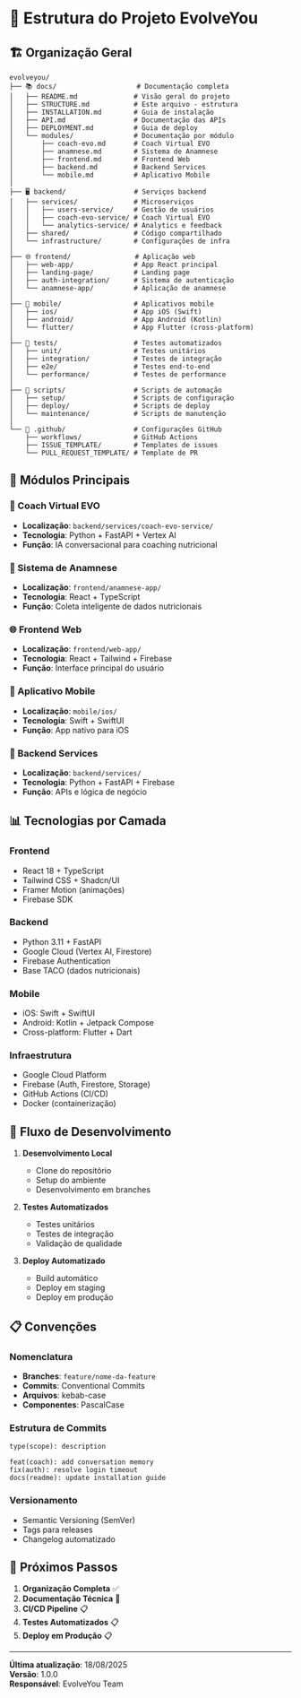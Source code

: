 # 📁 Estrutura do Projeto EvolveYou

## 🏗️ Organização Geral

```
evolveyou/
├── 📚 docs/                    # Documentação completa
│   ├── README.md              # Visão geral do projeto
│   ├── STRUCTURE.md           # Este arquivo - estrutura
│   ├── INSTALLATION.md        # Guia de instalação
│   ├── API.md                 # Documentação das APIs
│   ├── DEPLOYMENT.md          # Guia de deploy
│   └── modules/               # Documentação por módulo
│       ├── coach-evo.md       # Coach Virtual EVO
│       ├── anamnese.md        # Sistema de Anamnese
│       ├── frontend.md        # Frontend Web
│       ├── backend.md         # Backend Services
│       └── mobile.md          # Aplicativo Mobile
│
├── 🖥️ backend/                 # Serviços backend
│   ├── services/              # Microserviços
│   │   ├── users-service/     # Gestão de usuários
│   │   ├── coach-evo-service/ # Coach Virtual EVO
│   │   └── analytics-service/ # Analytics e feedback
│   ├── shared/                # Código compartilhado
│   └── infrastructure/        # Configurações de infra
│
├── 🌐 frontend/                # Aplicação web
│   ├── web-app/               # App React principal
│   ├── landing-page/          # Landing page
│   ├── auth-integration/      # Sistema de autenticação
│   └── anamnese-app/          # Aplicação de anamnese
│
├── 📱 mobile/                  # Aplicativos mobile
│   ├── ios/                   # App iOS (Swift)
│   ├── android/               # App Android (Kotlin)
│   └── flutter/               # App Flutter (cross-platform)
│
├── 🧪 tests/                   # Testes automatizados
│   ├── unit/                  # Testes unitários
│   ├── integration/           # Testes de integração
│   ├── e2e/                   # Testes end-to-end
│   └── performance/           # Testes de performance
│
├── 🔧 scripts/                 # Scripts de automação
│   ├── setup/                 # Scripts de configuração
│   ├── deploy/                # Scripts de deploy
│   └── maintenance/           # Scripts de manutenção
│
└── 🚀 .github/                 # Configurações GitHub
    ├── workflows/             # GitHub Actions
    ├── ISSUE_TEMPLATE/        # Templates de issues
    └── PULL_REQUEST_TEMPLATE/ # Template de PR
```

## 🎯 Módulos Principais

### 🤖 Coach Virtual EVO
- **Localização**: `backend/services/coach-evo-service/`
- **Tecnologia**: Python + FastAPI + Vertex AI
- **Função**: IA conversacional para coaching nutricional

### 🧠 Sistema de Anamnese
- **Localização**: `frontend/anamnese-app/`
- **Tecnologia**: React + TypeScript
- **Função**: Coleta inteligente de dados nutricionais

### 🌐 Frontend Web
- **Localização**: `frontend/web-app/`
- **Tecnologia**: React + Tailwind + Firebase
- **Função**: Interface principal do usuário

### 📱 Aplicativo Mobile
- **Localização**: `mobile/ios/`
- **Tecnologia**: Swift + SwiftUI
- **Função**: App nativo para iOS

### 🔧 Backend Services
- **Localização**: `backend/services/`
- **Tecnologia**: Python + FastAPI + Firebase
- **Função**: APIs e lógica de negócio

## 📊 Tecnologias por Camada

### **Frontend**
- React 18 + TypeScript
- Tailwind CSS + Shadcn/UI
- Framer Motion (animações)
- Firebase SDK

### **Backend**
- Python 3.11 + FastAPI
- Google Cloud (Vertex AI, Firestore)
- Firebase Authentication
- Base TACO (dados nutricionais)

### **Mobile**
- iOS: Swift + SwiftUI
- Android: Kotlin + Jetpack Compose
- Cross-platform: Flutter + Dart

### **Infraestrutura**
- Google Cloud Platform
- Firebase (Auth, Firestore, Storage)
- GitHub Actions (CI/CD)
- Docker (containerização)

## 🔄 Fluxo de Desenvolvimento

1. **Desenvolvimento Local**
   - Clone do repositório
   - Setup do ambiente
   - Desenvolvimento em branches

2. **Testes Automatizados**
   - Testes unitários
   - Testes de integração
   - Validação de qualidade

3. **Deploy Automatizado**
   - Build automático
   - Deploy em staging
   - Deploy em produção

## 📋 Convenções

### **Nomenclatura**
- **Branches**: `feature/nome-da-feature`
- **Commits**: Conventional Commits
- **Arquivos**: kebab-case
- **Componentes**: PascalCase

### **Estrutura de Commits**
```
type(scope): description

feat(coach): add conversation memory
fix(auth): resolve login timeout
docs(readme): update installation guide
```

### **Versionamento**
- Semantic Versioning (SemVer)
- Tags para releases
- Changelog automatizado

## 🚀 Próximos Passos

1. **Organização Completa** ✅
2. **Documentação Técnica** 🔄
3. **CI/CD Pipeline** 📋
4. **Testes Automatizados** 📋
5. **Deploy em Produção** 📋

---

**Última atualização**: 18/08/2025  
**Versão**: 1.0.0  
**Responsável**: EvolveYou Team


